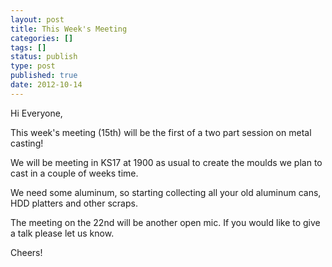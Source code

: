 ```yaml
---
layout: post
title: This Week's Meeting
categories: []
tags: []
status: publish
type: post
published: true
date: 2012-10-14
---
```

Hi Everyone,

This week's meeting (15th) will be the first of a two part session on metal
casting!

We will be meeting in KS17 at 1900 as usual to create the moulds we plan to
cast in a couple of weeks time.

We need some aluminum, so starting collecting all your old aluminum cans, HDD
platters and other scraps.

The meeting on the 22nd will be another open mic. If you would like to give a
talk please let us know.

Cheers!
